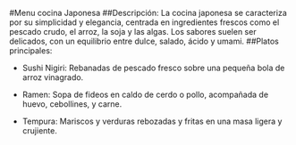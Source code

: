 #Menu cocina Japonesa
##Descripción:
La cocina japonesa se caracteriza por su simplicidad y elegancia, centrada en ingredientes frescos como el pescado crudo, el arroz, la soja y las algas. Los sabores suelen ser delicados, con un equilibrio entre dulce, salado, ácido y umami.
##Platos principales:
- Sushi Nigiri: Rebanadas de pescado fresco sobre una pequeña bola de arroz vinagrado.

- Ramen: Sopa de fideos en caldo de cerdo o pollo, acompañada de huevo, cebollines, y carne.

- Tempura: Mariscos y verduras rebozadas y fritas en una masa ligera y crujiente.
